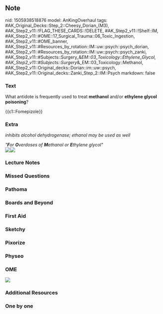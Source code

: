 ## Note
nid: 1505938518876
model: AnKingOverhaul
tags: #AK_Original_Decks::Step_2::Cheesy_Dorian_(M3), #AK_Step2_v11::!FLAG_THESE_CARDS::!DELETE, #AK_Step2_v11::!Shelf::IM, #AK_Step2_v11::#OME::17_Surgical_Trauma::06_Toxic_Ingestion, #AK_Step2_v11::#OME_banner, #AK_Step2_v11::#Resources_by_rotation::IM::uw::psych::psych_dorian, #AK_Step2_v11::#Resources_by_rotation::IM::uw::psych::psych_zanki, #AK_Step2_v11::#Subjects::Surgery_&_EM::03_Toxicology::Ethylene_Glycol, #AK_Step2_v11::#Subjects::Surgery_&_EM::03_Toxicology::Methanol, #AK_Step2_v11::Original_decks::Dorian::im::uw::psych, #AK_Step2_v11::Original_decks::Zanki_Step_2::IM::Psych
markdown: false

### Text
What antidote is frequently used to treat <b>methanol</b> and/or
<b>ethylene glycol poisoning</b>?
<div>
  {{c1::Fomepizole}}
</div>

### Extra
<i>inhibits alcohol dehydrogenase; ethanol may be used as well</i>
<div>
  <div>
    <i>"<b>F</b>or <b>O</b>verdoses of <b>M</b>ethanol or
    <b>E</b>thylene glycol"</i>
  </div>
  <div>
    <i><img src="paste-110728551858465.jpg"><img src=
    "this%20is%20amazing.png"></i>
  </div>
</div>

### Lecture Notes


### Missed Questions


### Pathoma


### Boards and Beyond


### First Aid


### Sketchy


### Pixorize


### Physeo


### OME
<div class="ome-widget">
  <a href="https://onlinemeded.org?ref=anki"><img src=
  "_OME_AnkiFlashcards_General_3.png"></a>
</div>

### Additional Resources


### One by one

